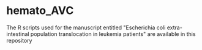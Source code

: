 # hemato_AVC
The R scripts used for the manuscript entitled "Escherichia coli extra-intestinal population translocation in leukemia patients" are available in this repository
